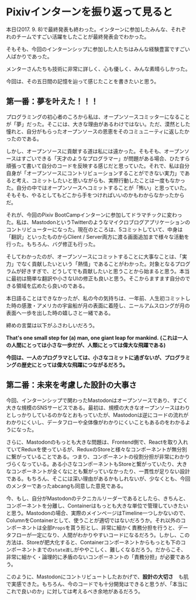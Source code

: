 # Pixivインターンを振り返って見ると

本日(2017. 9. 8)で最終発表も終わった。インターンに参加したみんな、それぞれのチームですごい活躍をしたことが最終発表会でわかった。

そもそも、今回のインターンシップに参加した人たちはみんな経験豊富ですごい人ばかりであった。

メンターさんたちも技術に非常に詳しく、心も優しく、みんな素晴らしかった。

今回は、その五日間の記憶を辿って感じたことを書きたいと思う。

## 第一番：夢を叶えた！！！

プログラミングの初心者のころから私は、オープンソースコミッターになることが「夢」だった。そこには、大きな理由があるわけではない。ただ、漠然とした憧れと、自分がもらったオープンソースの恩恵をそのコミュニーティに返したかったのである。

しかし、オープンソースに貢献する道は私には遠かった。そもそも、オープンソースはすごいできる「天才のようなプログラマー」が問題がある場合、ひたすら頑張って書いて自分のコードを反映する感じだと思っていた。それで、私は自分自身が「オープンソースにコントリビューションすることができない実力」であると考え、コミットしたいと思いながらも、実際行動したことは一度もなかった。自分の中ではオープンソースへコミットすることが「怖い」と思っていた。そもそも、やるとしてもどこから手をつければいいのかもわからなかったからだ。

それが、今回のPixiv BootCampインターンに参加してドラマチックに変わった。私は、MastodonというTwitterのようなマイクロブログアプリケーションのコントリビューターになった。現在のところは、5コミットしていて、中身は「翻訳」といったものからClient / Server両方に渡る画面追加まで様々な活動を行った。もちろん、バグ修正も行った。

そしてわかったのが、オープンソースにコミットすることに大事なことは、「実力」でなく貢献したいという「熱情」であることがわかった。対象となるプログラムが好きすぎで、どうしてでも貢献したいと思うことから始まると思う。本当に最初は簡単な翻訳や小さなUIの修正も良いと思う。そこからますます自分のできる領域を広めたら良いのである。

本日語ることはできなかったが、私の今の気持ちは、一年前、人生初コミットした時の感激・アメリカの宇宙船が月の表面に着陸し、ニールアムスロングが月の表面へ一歩を出した時の嬉しさと一緒である。

締めの言葉は以下がふさわしいだろう。

**That's one small step for (a) man, one giant leap for mankind.**
**(これは一人の人間にとっては小さな一歩だが、人類にとっては偉大な飛躍である)**

**今回は、一人のプログラマとしては、小さなコミットに過ぎないが、プログラミングの歴史にとっては偉大な飛躍につながるだろう。**

## 第二番：未来を考慮した設計の大事さ

今回、インターンシップで関わったMastodonはオープンソースであり、すごく大きな規模のSNSサービスである。最初は、規模の大きなオープンソースはわりとしっかりしているのかなとおもっていたが、Mastodonは逆にコードの流れがわかりにくいし、データフローや全体像がわかりにくいこともあるのをわかるようになった。

さらに、Mastodonのもっとも大きな問題は、Frontend側で、Reactを取り入れていてReduxを使っているが、ReduxのStoreと様々なコンポーネントが無分別に繋がっていることである。つまり、コンポーネントの役割分担が非常にわかりづらくなっている。ある小さなコンポーネントもStoreと繋がっていたり、大きなコンポーネントが全くなにとも繋がっていなかったり、一貫性が足りない設計である。もちろん、そこには深い理由があるかもしれないが、少なくとも、今回のメンターであったabcangも同意した意見である。

今、もし、自分がMastodonのテクニカルリーダーであるとしたら、きちんと、コンポーネントを分離し、Containerはもっとも大きな単位で管理していきたいと思う。Mastodonの場合、実際のメインページはTimeline一つしかないので、ColumnをContainerとして、使うことが適切ではないだろうか。それ以外のコンポーネントは全部`Props`を貰う形とし、非常に細かく責務分担を行うと、データフローが一定になり、人間がわかりやすいコードになるだろう。しかし、この方法は、Storeが肥大化すると、Containerコンポーネントからもっとも下のコンポーネントまでの`state渡し`がややこしく、難しくなるだろう。だからこそ、非常に細かく・論理的に矛盾のないコンポーネントの「責務分担」が必要であろう。

このように、Mastodonにコントリビュートしたおかげで、**設計の大切さ**　も肌で実感できた。もちろん、今のコードでも十分開発はできると思うが、「本当にこれで良いのか」に対しては考えるべき余地があるだろう。
